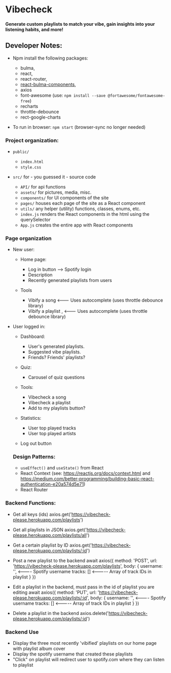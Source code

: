 # Vibecheck
#### Generate custom playlists to match your vibe, gain insights into your listening habits, and more!

## Developer Notes:
* Npm install the following packages:
    * bulma,
    * react,
    * react-router,
    * [react-bulma-components](https://couds.github.io/react-bulma-components/?path=/story/box--default),
    * axios
    * font-awesome (use: `npm install --save @fortawesome/fontawesome-free`)
    * recharts
    * throttle-debounce
    * rect-google-charts
    

* To run in browser: `npm start` (browser-sync no longer needed)

### Project organization:
* `public/`
   * `index.html`
   * `style.css`

* `src/` for - you guessed it - source code
   * `API/` for api functions
   * `assets/` for pictures, media, misc.
   * `components/` for UI components of the site
   * `pages/` houses each page of the site as a React component
   * `utils/` any helper (utility) functions, classes, enums, etc.
   * `index.js` renders the React components in the html using the querySelector
   * `App.js` creates the entire app with React components
      
### Page organization
* New user:
  * Home page:
      - Log in button --> Spotify login
      - Description
      - Recently generated playlists from users
  
  * Tools
      - Vibify a song <--- Uses autocomplete (uses throttle debounce library)
      - Vibify a playlist , <--- Uses autocomplete (uses throttle debounce library)
   
* User logged in:
  * Dashboard: 
      - User's generated playlists. 
      - Suggested vibe playlists.
      - Friends? Friends' playlists?
  
  * Quiz:
      - Carousel of quiz questions
  
  * Tools:
      - Vibecheck a song
      - Vibecheck a playlist
      - Add to my playlists button?
  * Statistics:
      - User top played tracks
      - User top played artists
   * Log out button
   
  ### Design Patterns:
  * `useEffect()` and `useState()` from React
  * React Context (see: https://reactjs.org/docs/context.html and https://medium.com/better-programming/building-basic-react-authentication-e20a574d5e71)
  * React Router

### Backend Functions:
* Get all keys (ids)
axios.get('https://vibecheck-please.herokuapp.com/playlists')

* Get all playlists in JSON
axios.get('https://vibecheck-please.herokuapp.com/playlists/all')

* Get a certain playlist by ID
axios.get('https://vibecheck-please.herokuapp.com/playlists/:id')

* Post a new playlist to the backend
await axios({
    method: 'POST', 
    url: 'https://vibecheck-please.herokuapp.com/playlists',
    body: {
        username: '', <---- Spotify username
        tracks: []   <----- Array of track IDs in playlist
    }
})

* Edit a playlist in the backend, must pass in the id of playlist you are editing
await axios({
    method: 'PUT', 
    url: 'https://vibecheck-please.herokuapp.com/playlists/:id',
    body: {
        username: '', <---- Spotify username
        tracks: []   <----- Array of track IDs in playlist
    }
})

* Delete a playlist in the backend
axios.delete('https://vibecheck-please.herokuapp.com/playlists/:id')

### Backend Use
- Display the three most recently 'vibified' playlists on our home page with playlist album cover
- Display the spotify username that created these playlists
- "Click" on playlist will redirect user to spotify.com where they can listen to playlist
